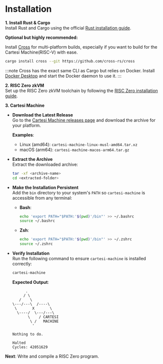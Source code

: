 # Installation


**1. Install Rust & Cargo**  
Install Rust and Cargo using the official [Rust installation guide](https://www.rust-lang.org/tools/install).  

**Optional but highly recommended:**

Install [Cross](https://github.com/cross-rs/cross) for multi-platform builds, especially if you want to build for the Cartesi Machine(RISC-V) with ease.

```bash
cargo install cross --git https://github.com/cross-rs/cross
```

:::note
Cross has the exact same CLI as Cargo but relies on Docker. Install [Docker Desktop](https://docs.docker.com/get-docker/) and start the Docker daemon to use it.
:::

**2. RISC Zero zkVM**  
Set up the RISC Zero zkVM toolchain by following the [RISC Zero installation guide](https://dev.risczero.com/api/zkvm/install).  

**3. Cartesi Machine**  

- **Download the Latest Release**  
   Go to the [Cartesi Machine releases page](https://github.com/edubart/cartesi-machine-everywhere/releases/latest) and download the archive for your platform.  

   **Examples**:  
   - Linux (amd64): `cartesi-machine-linux-musl-amd64.tar.xz`  
   - macOS (arm64): `cartesi-machine-macos-arm64.tar.gz`  

- **Extract the Archive**  
   Extract the downloaded archive:  
   ```bash  
   tar -xf <archive-name>  
   cd <extracted-folder>  
   ```  

- **Make the Installation Persistent**  
   Add the `bin` directory to your system's `PATH` so `cartesi-machine` is accessible from any terminal:  

   - **Bash**:  
     ```bash  
     echo 'export PATH="$PATH:'$(pwd)'/bin"' >> ~/.bashrc  
     source ~/.bashrc  
     ```  

   - **Zsh**:  
     ```bash  
     echo 'export PATH="$PATH:'$(pwd)'/bin"' >> ~/.zshrc  
     source ~/.zshrc  
     ```  

-  **Verify Installation**  
   Run the following command to ensure `cartesi-machine` is installed correctly:  
   ```bash  
   cartesi-machine  
   ```  

   **Expected Output**:  
   ```  
         .
        / \
      /    \
   \---/---\  /----\
    \       X       \
     \----/  \---/---\
          \    / CARTESI
           \ /   MACHINE
            '

   Nothing to do.

   Halted
   Cycles: 42051629
   ```  

**Next**: Write and compile a RISC Zero program.





